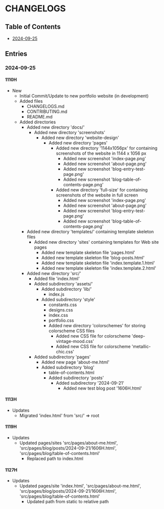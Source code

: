 # CHANGELOGS

## Table of Contents
+ [2024-09-25](#2024-09-25)

## Entries

### 2024-09-25

#### 1110H
- New
    + Initial Commit/Update to new portfolio website (in development)
    - Added files
        + CHANGELOGS.md
        + CONTRIBUTING.md
        + README.md
    - Added directories
        - Added new directory 'docs/'
            - Added new directory 'screenshots'
                - Added new directory 'website-design'
                    - Added new directory 'pages'
                        - Added new directory '1144x1056px' for containing screenshots of the website in 1144 x 1056 px
                            + Added new screenshot 'index-page.png'
                            + Added new screenshot 'about-page.png'
                            + Added new screenshot 'blog-entry-test-page.png'
                            + Added new screenshot 'blog-table-of-contents-page.png'
                        - Added new directory 'full-size' for containing screenshots of the website in full screen
                            + Added new screenshot 'index-page.png'
                            + Added new screenshot 'about-page.png'
                            + Added new screenshot 'blog-entry-test-page.png'
                            + Added new screenshot 'blog-table-of-contents-page.png'
        - Added new directory 'templates/' containing template skeleton files
            - Added new directory 'sites' containing templates for Web site pages
                + Added new template skeleton file 'pages.html'
                + Added new template skeleton file 'blog-posts.html'
                + Added new template skeleton file 'index.template.1.html'
                + Added new template skeleton file 'index.template.2.html'
        - Added new directory 'src/'
            + Added file 'index.html'
            - Added subdirectory 'assets/'
                - Added subdirectory 'lib/'
                    + index.js
                - Added subdirectory 'style'
                    + constants.css
                    + designs.css
                    + index.css
                    + portfolio.css
                    - Added new directory 'colorschemes' for storing colorscheme CSS files
                        + Added new CSS file for colorscheme 'deep-vintage-mood.css'
                        + Added new CSS file for colorscheme 'metallic-chic.css'
            - Added subdirectory 'pages'
                + Added new page 'about-me.html'
                - Added subdirectory 'blog'
                    + table-of-contents.html
                    - Added subdirectory 'posts'
                        - Added subdirectory '2024-09-21'
                            + Added new test blog post '1606H.html'

#### 1113H
- Updates
    - Migrated 'index.html' from 'src/' => root

#### 1119H
- Updates
    - Updated pages/sites 'src/pages/about-me.html', 'src/pages/blog/posts/2024-09-21/1606H.html', 'src/pages/blog/table-of-contents.html'
        + Replaced path to index.html

#### 1127H
- Updates
    - Updated pages/site 'index.html', 'src/pages/about-me.html', 'src/pages/blog/posts/2024-09-21/1606H.html', 'src/pages/blog/table-of-contents.html'
        + Updated path from static to relative path

